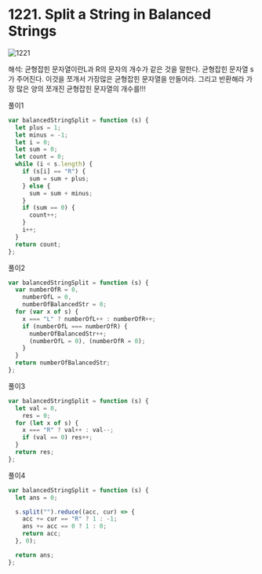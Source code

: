 # 1221. Split a String in Balanced Strings
![1221](https://user-images.githubusercontent.com/63354527/106258410-1fcfe480-6261-11eb-8451-0f3e500cc7dd.PNG)



해석: 균형잡힌 문자열이란L과 R의 문자의 개수가 같은 것을 말한다.
균형잡힌 문자열 s 가 주어진다. 이것을 쪼개서 가장많은 균형잡힌 문자열을 만들어라.
그리고 반환해라 가장 많은 양의 쪼개진 균형잡힌 문자열의 개수를!!!

풀이1

```javascript
var balancedStringSplit = function (s) {
  let plus = 1;
  let minus = -1;
  let i = 0;
  let sum = 0;
  let count = 0;
  while (i < s.length) {
    if (s[i] == "R") {
      sum = sum + plus;
    } else {
      sum = sum + minus;
    }
    if (sum == 0) {
      count++;
    }
    i++;
  }
  return count;
};
```

풀이2

```javascript
var balancedStringSplit = function (s) {
  var numberOfR = 0,
    numberOfL = 0,
    numberOfBalancedStr = 0;
  for (var x of s) {
    x === "L" ? numberOfL++ : numberOfR++;
    if (numberOfL === numberOfR) {
      numberOfBalancedStr++;
      (numberOfL = 0), (numberOfR = 0);
    }
  }
  return numberOfBalancedStr;
};
```

풀이3

```javascript
var balancedStringSplit = function (s) {
  let val = 0,
    res = 0;
  for (let x of s) {
    x === "R" ? val++ : val--;
    if (val == 0) res++;
  }
  return res;
};
```

풀이4

```javascript
var balancedStringSplit = function (s) {
  let ans = 0;

  s.split("").reduce((acc, cur) => {
    acc += cur == "R" ? 1 : -1;
    ans += acc == 0 ? 1 : 0;
    return acc;
  }, 0);

  return ans;
};
```
